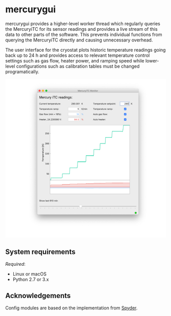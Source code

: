 # mercurygui
mercurygui provides a higher-level worker thread which regularly queries the MercuryiTC for its sensor readings and provides a live stream of this data to other parts of the software. This prevents individual functions from querying the MercuryiTC directly and causing unnecessary overhead.

The user interface for the cryostat plots historic temperature readings going back up to 24 h and provides access to relevant temperature control settings such as gas flow, heater power, and ramping speed while lower-level configurations such as calibration tables must be changed programatically.


![Screenshot of the user interface](/screenshots/MercuryGUI.png)

## System requirements
*Required*:

- Linux or macOS
- Python 2.7 or 3.x

## Acknowledgements
Config modules are based on the implementation from [Spyder](https://github.com/spyder-ide).
